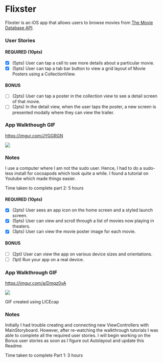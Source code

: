 # Flixster

Flixster is an iOS app that allows users to browse movies from [The Movie Database API](http://docs.themoviedb.apiary.io/#).



### User Stories

#### REQUIRED (10pts)
- [x] (5pts) User can tap a cell to see more details about a particular movie.
- [x] (5pts) User can tap a tab bar button to view a grid layout of Movie Posters using a CollectionView.

#### BONUS
- [ ] (2pts) User can tap a poster in the collection view to see a detail screen of that movie.
- [ ] (2pts) In the detail view, when the user taps the poster, a new screen is presented modally where they can view the trailer.

### App Walkthough GIF

https://imgur.com/JYGGRGN

<img src="https://imgur.com/JYGGRGN.gif" />

### Notes

I use a computer where I am not the sudo user. Hence, I had to do a sudo-less install for cocoapods which took quite a while. I found a tutorial on Youtube which made things easier.

Time taken to complete part 2: 5 hours


#### REQUIRED (10pts)
- [x] (2pts) User sees an app icon on the home screen and a styled launch screen.
- [x] (5pts) User can view and scroll through a list of movies now playing in theaters.
- [x] (3pts) User can view the movie poster image for each movie.

#### BONUS
- [ ] (2pt) User can view the app on various device sizes and orientations.
- [ ] (1pt) Run your app on a real device.

### App Walkthrough GIF

https://imgur.com/a/Dmqz0vA

<img src='https://i.imgur.com/Clh8tXE.gif'  />

GIF created using LICEcap


### Notes

Initially I had trouble creating and connecting new ViewControllers with MainStoryboard. However, after re-watching the walkthrough tutorials I was able to complete all the required user stories.
I will begin working on the Bonus user stories as soon as I figure out Autolayout and update this Readme. 

Time taken to complete Part 1: 3 hours

